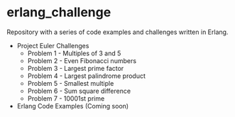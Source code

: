 # erlang_challenge
Repository with a series of code examples and challenges written in Erlang.

 - Project Euler Challenges
    - Problem 1 - Multiples of 3 and 5
    - Problem 2 - Even Fibonacci numbers
    - Problem 3 - Largest prime factor
    - Problem 4 - Largest palindrome product
    - Problem 5 - Smallest multiple
    - Problem 6 - Sum square difference
    - Problem 7 - 10001st prime
 - Erlang Code Examples (Coming soon)